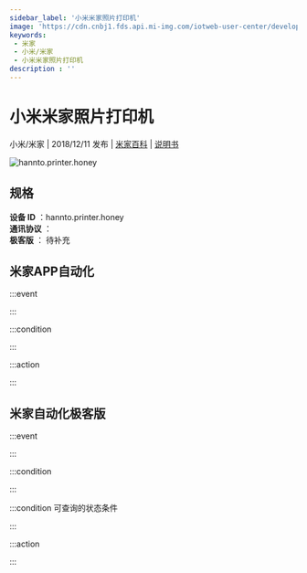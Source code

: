 ```yaml
---
sidebar_label: '小米米家照片打印机'
image: 'https://cdn.cnbj1.fds.api.mi-img.com/iotweb-user-center/developer_1679070103149k5oUv7Pw.png?GalaxyAccessKeyId=AKVGLQWBOVIRQ3XLEW&Expires=9223372036854775807&Signature=F5YO2RpDcSKxCrGlVz8RtPa95y8='
keywords: 
 - 米家
 - 小米/米家
 - 小米米家照片打印机
description : ''
---
```

# 小米米家照片打印机

小米/米家 | 2018/12/11 发布 | [米家百科](https://home.mi.com/webapp/content/baike/product/index.html?model=hannto.printer.honey) | [说明书](https://home.mi.com/views/introduction.html?model=hannto.printer.honey&region=cn)

![hannto.printer.honey](https://cdn.cnbj1.fds.api.mi-img.com/iotweb-user-center/developer_1679070103149k5oUv7Pw.png?GalaxyAccessKeyId=AKVGLQWBOVIRQ3XLEW&Expires=9223372036854775807&Signature=F5YO2RpDcSKxCrGlVz8RtPa95y8=)

## 规格  
> 
**设备 ID** ：hannto.printer.honey  
**通讯协议** ：  
**极客版**  ： 待补充 


## 米家APP自动化  

:::event  

:::

:::condition  

:::

:::action   

:::

## 米家自动化极客版  

:::event  

:::

:::condition  

:::

:::condition 可查询的状态条件  

:::

:::action  

:::

        
